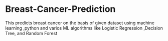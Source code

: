 # Breast-Cancer-Prediction
 This predicts breast cancer  on the basis of given dataset using  machine learning ,python and varios  ML algorithms like Logistic Regression ,Decision Tree, and Random Forest
